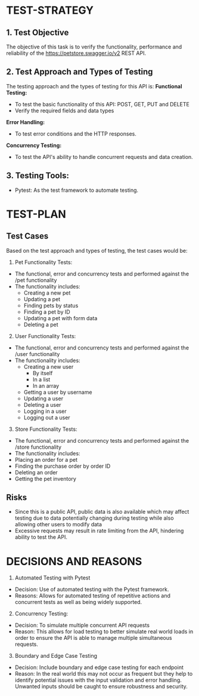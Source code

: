 # TEST-STRATEGY

## 1. Test Objective
The objective of this task is to verify the functionality, performance and reliability of the https://petstore.swagger.io/v2 REST API.

## 2. Test Approach and Types of Testing
The testing approach and the types of testing for this API is:
**Functional Testing:**
- To test the basic functionality of this API: POST, GET, PUT and DELETE
- Verify the required fields and data types

**Error Handling:**
- To test error conditions and the HTTP responses.

**Concurrency Testing:**
- To test the API's ability to handle concurrent requests and data creation.

## 3. Testing Tools:
- Pytest: As the test framework to automate testing.

# TEST-PLAN

## Test Cases

Based on the test approach and types of testing, the test cases would be:
1. Pet Functionality Tests:
- The functional, error and concurrency tests and performed against the /pet functionality
- The functionality includes:
  - Creating a new pet
  - Updating a pet
  - Finding pets by status
  - Finding a pet by ID
  - Updating a pet with form data
  - Deleting a pet

2. User Functionality Tests:
- The functional, error and concurrency tests and performed against the /user functionality
- The functionality includes:
  - Creating a new user
    - By itself
    - In a list
    - In an array
  - Getting a user by username
  - Updating a user
  - Deleting a user
  - Logging in a user
  - Logging out a user

3. Store Functionality Tests:
- The functional, error and concurrency tests and performed against the /store functionality
- The functionality includes:
- Placing an order for a pet
- Finding the purchase order by order ID
- Deleting an order
- Getting the pet inventory

## Risks
- Since this is a public API, public data is also available which may affect testing due to data potentially changing during testing while also allowing other users to modify data
- Excessive requests may result in rate limiting from the API, hindering ability to test the API.

# DECISIONS AND REASONS
1. Automated Testing with Pytest
- Decision: Use of automated testing with the Pytest framework.
- Reasons: Allows for automated testing of repetitive actions and concurrent tests as well as being widely supported.

2. Concurrency Testing:
- Decision: To simulate multiple concurrent API requests
- Reason: This allows for load testing to better simulate real world loads in order to ensure the API is able to manage multiple simultaneous requests.

3. Boundary and Edge Case Testing
- Decision: Include boundary and edge case testing for each endpoint
- Reason: In the real world this may not occur as frequent but they help to identify potential issues with the input validation and error handling. Unwanted inputs should be caught to ensure robustness and security.